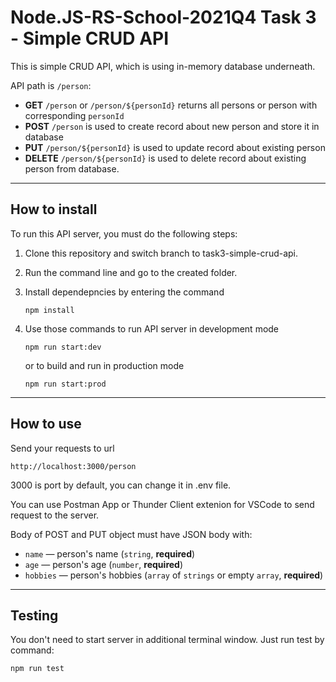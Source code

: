 # Node.JS-RS-School-2021Q4 Task 3 - Simple CRUD API

This is simple CRUD API, which is using in-memory database underneath. 

API path is `/person`:
  * **GET** `/person` or `/person/${personId}` returns all persons or person with corresponding `personId`
  * **POST** `/person` is used to create record about new person and store it in database
  * **PUT** `/person/${personId}` is used to update record about existing person
  * **DELETE** `/person/${personId}` is used to delete record about existing person from database.

---

## How to install

To run this API server, you must do the following steps:

1. Clone this repository and switch branch to task3-simple-crud-api.
2. Run the command line and go to the created folder.
3. Install dependepncies by entering the command
    ```
    npm install
    ``` 
4. Use those commands to run API server in development mode
    ```
    npm run start:dev
    ```

    or to build and run in production mode
    ```
    npm run start:prod
    ```

---

## How to use

Send your requests to url 
```
http://localhost:3000/person
```
3000 is port by default, you can change it in .env file.

You can use Postman App or Thunder Client extenion for VSCode to send request to the server. 

Body of POST and PUT object must have JSON body with:
  * `name` — person's name (`string`, **required**)
  * `age` — person's age (`number`, **required**)
  * `hobbies` — person's hobbies (`array` of `strings` or empty `array`, **required**)

---

## Testing
You don't need to start server in additional terminal window. Just run test by command:

```
npm run test
```